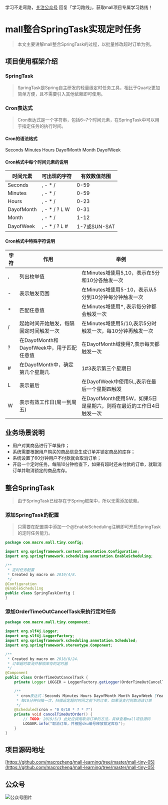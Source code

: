 学习不走弯路，[关注公众号](#公众号) 回复「学习路线」，获取mall项目专属学习路线！
# mall整合SpringTask实现定时任务

> 本文主要讲解mall整合SpringTask的过程，以批量修改超时订单为例。

## 项目使用框架介绍

### SpringTask

> SpringTask是Spring自主研发的轻量级定时任务工具，相比于Quartz更加简单方便，且不需要引入其他依赖即可使用。

### Cron表达式

> Cron表达式是一个字符串，包括6~7个时间元素，在SpringTask中可以用于指定任务的执行时间。

#### Cron的语法格式
Seconds Minutes Hours DayofMonth Month DayofWeek

#### Cron格式中每个时间元素的说明

时间元素 | 可出现的字符 | 有效数值范围
----|----|----
Seconds | , - * / | 0-59
Minutes | , - * / | 0-59
Hours | , - * / | 0-23  
DayofMonth | , - * / ? L W | 0-31
Month | , - * / | 1-12
DayofWeek | , - * / ? L # | 1-7或SUN-SAT

#### Cron格式中特殊字符说明

字符 | 作用 | 举例
----|----|----
, | 列出枚举值 | 在Minutes域使用5,10，表示在5分和10分各触发一次
\- | 表示触发范围 | 在Minutes域使用5-10，表示从5分到10分钟每分钟触发一次
\* | 匹配任意值 | 在Minutes域使用*, 表示每分钟都会触发一次
/ | 起始时间开始触发，每隔固定时间触发一次 | 在Minutes域使用5/10,表示5分时触发一次，每10分钟再触发一次
? | 在DayofMonth和DayofWeek中，用于匹配任意值 | 在DayofMonth域使用?,表示每天都触发一次
\# | 在DayofMonth中，确定第几个星期几 | 1#3表示第三个星期日
L | 表示最后 | 在DayofWeek中使用5L,表示在最后一个星期四触发
W | 表示有效工作日(周一到周五) | 在DayofMonth使用5W，如果5日是星期六，则将在最近的工作日4日触发一次

## 业务场景说明

- 用户对某商品进行下单操作；
- 系统需要根据用户购买的商品信息生成订单并锁定商品的库存；
- 系统设置了60分钟用户不付款就会取消订单；
- 开启一个定时任务，每隔10分钟检查下，如果有超时还未付款的订单，就取消订单并取消锁定的商品库存。

## 整合SpringTask
> 由于SpringTask已经存在于Spring框架中，所以无需添加依赖。

### 添加SpringTask的配置

> 只需要在配置类中添加一个@EnableScheduling注解即可开启SpringTask的定时任务能力。

```java
package com.macro.mall.tiny.config;

import org.springframework.context.annotation.Configuration;
import org.springframework.scheduling.annotation.EnableScheduling;

/**
 * 定时任务配置
 * Created by macro on 2019/4/8.
 */
@Configuration
@EnableScheduling
public class SpringTaskConfig {
}
```

### 添加OrderTimeOutCancelTask来执行定时任务
```java
package com.macro.mall.tiny.component;

import org.slf4j.Logger;
import org.slf4j.LoggerFactory;
import org.springframework.scheduling.annotation.Scheduled;
import org.springframework.stereotype.Component;

/**
 * Created by macro on 2018/8/24.
 * 订单超时取消并解锁库存的定时器
 */
@Component
public class OrderTimeOutCancelTask {
    private Logger LOGGER = LoggerFactory.getLogger(OrderTimeOutCancelTask.class);

    /**
     * cron表达式：Seconds Minutes Hours DayofMonth Month DayofWeek [Year]
     * 每10分钟扫描一次，扫描设定超时时间之前下的订单，如果没支付则取消该订单
     */
    @Scheduled(cron = "0 0/10 * ? * ?")
    private void cancelTimeOutOrder() {
        // TODO: 2019/5/3 此处应调用取消订单的方法，具体查看mall项目源码
        LOGGER.info("取消订单，并根据sku编号释放锁定库存");
    }
}

```

## 项目源码地址
[https://github.com/macrozheng/mall-learning/tree/master/mall-tiny-05](https://github.com/macrozheng/mall-learning/tree/master/mall-tiny-05)

## 公众号

![公众号图片](http://macro-oss.oss-cn-shenzhen.aliyuncs.com/mall/banner/qrcode_for_macrozheng_258.jpg)
